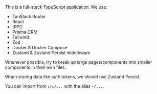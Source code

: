 This is a full-stack TypeScript application. We use:

- TanStack Router
- React
- tRPC
- Prisma ORM
- Tailwind
- Zod
- Docker & Docker Compose
- Zustand & Zustand Persist middleware

Whenever possible, try to break up large pages/components into smaller components in their own files.

When storing data like auth tokens, we should use Zustand Persist.

You can import from `src/...` with the alias `~/...`.
